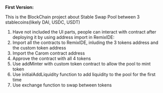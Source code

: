 **First Version:**

This is the BlockChain project about Stable Swap Pool between 3 stablecoins(likely DAI, USDC, USDT)

1. Have not included the UI parts, people can interact with contract after deploying it by using address import in RemixIDE:
2. Import all the contracts to RemixIDE, inluding the 3 tokens address and the custom token address
3. Import the Carom contract address
4. Approve the contract with all 4 tokens
5. Use addMinter with custom token contract to allow the pool to mint token
6. Use initialAddLiquidity function to add liquidity to the pool for the first time
7. Use exchange function to swap between tokens

